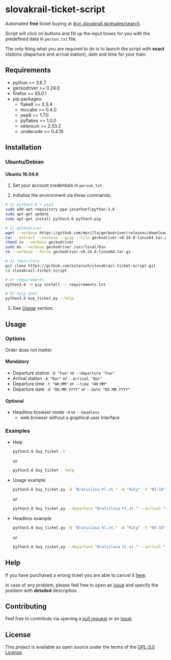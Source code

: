 # slovakrail-ticket-script

Automated **free** ticket buying at [ikvc.slovakrail.sk/esales/search](https://ikvc.slovakrail.sk/esales/search).

Script will click on buttons and fill up the input boxes for you with the predefined data in `person.txt` file.

The only thing what you are required to do is to launch the script with **exact** stations (departure and arrival station), date and time for your train.

## Requirements

* python >= 3.6.7
* geckodriver >= 0.24.0
* firefox >= 65.0.1
* pip packages:
  * flake8 >= 2.5.4
  * mccabe >= 0.4.0
  * pep8 >= 1.7.0
  * pyflakes >= 1.0.0
  * selenium >= 2.53.2
  * unidecode >= 0.4.19

## Installation

### Ubuntu/Debian

#### Ubuntu 16.04.6

1. Set your account credentials in `person.txt`.

2. Initialize the environment via these commands:

```sh
# 1) python3.6 + pip3
sudo add-apt-repository ppa:jonathonf/python-3.6
sudo apt-get update
sudo apt-get install python3.6 python3-pip

# 2) geckodriver
wget --verbose https://github.com/mozilla/geckodriver/releases/download/v0.24.0/geckodriver-v0.24.0-linux64.tar.gz
tar --extract --verbose --gzip --file geckodriver-v0.24.0-linux64.tar.gz
chmod +x --verbose geckodriver
sudo mv --verbose geckodriver /usr/local/bin
rm --verbose --force geckodriver-v0.24.0-linux64.tar.gz

# 3) repository
git clone https://github.com/astaruch/slovakrail-ticket-script.git
cd slovakrail-ticket-script

# 4) requirements
python3.6 -m pip install -r requirements.txt

# 5) help test
python3.6 buy_ticket.py --help
```

3. See [*Usage*](https://github.com/astaruch/slovakrail-ticket-script#usage) section.

## Usage

### Options

Order does not matter.

#### Mandatory

* Departure station `-D "Foo"` or `--departure "Foo"`
* Arrival station `-A "Bar"` or `--arrival "Bar"`
* Departure time `-t "HH:MM"` or `--time "HH:MM"`
* Departure date `-d "DD.MM.YYYY"` or `--date "DD.MM.YYYY"`

#### Optional

* Headless browser mode `-H` or `--headless`
  * web browser without a graphical user interface

### Examples

* Help
	```sh
	python3.6 buy_ticket -h
  ```
  or
  ```sh
  python3.6 buy_ticket --help
	```

* Usage example
	```sh
	python3.6 buy_ticket.py -D "Bratislava hl.st." -A "Kúty" -t "05:16" -d "18.03.2019"
  ```
  or
  ```sh
  python3.6 buy_ticket.py --departure "Bratislava hl.st." --arrival "Kúty" --time "05:16" --date "18.03.2019"
	```

* Headless example
  ```sh
  python3.6 buy_ticket.py -D "Bratislava hl.st." -A "Kúty" -t "05:16" -d "18.03.2019" -H
  ```
  or
  ```sh
  python3.6 buy_ticket.py --departure "Bratislava hl.st." --arrival "Kúty" --time "05:16" --date "18.03.2019" --headless
  ```

## Help

If you have purchased a wrong ticket you are able to cancel it [here](https://ikvc.slovakrail.sk/inet-sales-reimb/pages/connection/search.xhtml).

In case of any problem, please feel free to open an [issue](https://help.github.com/articles/creating-an-issue/) and specify the problem with **detailed** description.

## Contributing

Feel free to contribute via opening a [pull request](https://help.github.com/articles/creating-a-pull-request/) or an [issue](https://help.github.com/articles/creating-an-issue/).

## License

This project is available as open source under the terms of the [GPL-3.0 License](https://github.com/astaruch/slovakrail-ticket-script/blob/master/LICENSE).
